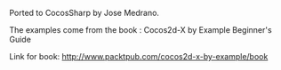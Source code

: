 Ported to CocosSharp by Jose Medrano.

The examples come from the book : Cocos2d-X by Example Beginner's Guide

Link for book: http://www.packtpub.com/cocos2d-x-by-example/book

